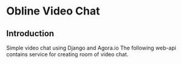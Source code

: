 # Obline Video Chat
## Introduction
Simple video chat using Django and Agora.io
The following web-api contains service for creating room of video chat.
